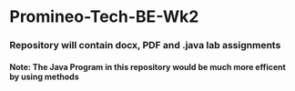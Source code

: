 # Promineo-Tech-BE-Wk2
### Repository will contain docx, PDF and .java lab assignments
#### Note: The Java Program in this repository would be much more efficent by using methods
